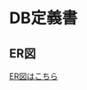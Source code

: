 # DB定義書
## ER図
[ER図はこちら](https://github.com/Aso2001174/2021sys-design/blob/main/ER%E5%9B%B3.md "ER図はこちら")
